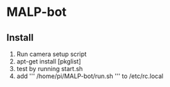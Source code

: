 # MALP-bot

## Install
1. Run camera setup script
2. apt-get install [pkglist]
3. test by running start.sh
4. add ''' /home/pi/MALP-bot/run.sh ''' to /etc/rc.local
